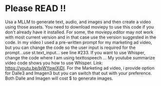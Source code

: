 # Please READ !!
Usa a MLLM to generate text, audio, and images and then create a video using those assets.
You need to download moviepy to use this code if you don't already have it installed. For some, the moviepy.editor may not work with most current version and in that case use the version suggested in the code. 
In my video I used a pre-written prompt for my marketing ad video, but you can change the code so the user input is required for the prompt...use st.text_input... see line #233. 
If you want to use Whisper, change the code where I am using texttospeech ... My youtube summarize video code shows you how to use Whisper. Link: https://youtu.be/bjWYpwiXjDI. 
For the Marketing ad video, i provide option for Dalle3 and Imagen3 but you can switch that out with your preference.  Both Dalle and Imagen will cost $ to generate images.
